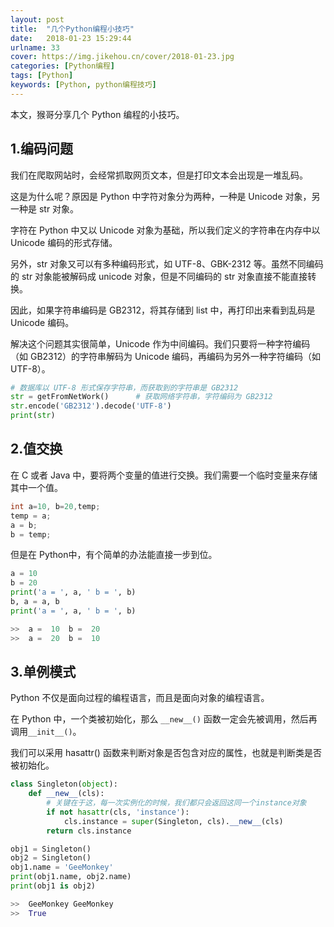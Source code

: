 ```yaml
---
layout: post
title:  "几个Python编程小技巧"
date:   2018-01-23 15:29:44
urlname: 33
cover: https://img.jikehou.cn/cover/2018-01-23.jpg
categories: [Python编程]
tags: [Python]
keywords: [Python, python编程技巧]
---
```

本文，猴哥分享几个 Python 编程的小技巧。
<!-- more -->
## 1.编码问题
我们在爬取网站时，会经常抓取网页文本，但是打印文本会出现是一堆乱码。

这是为什么呢？原因是 Python 中字符对象分为两种，一种是 Unicode 对象，另一种是 str 对象。

字符在 Python 中又以 Unicode 对象为基础，所以我们定义的字符串在内存中以 Unicode 编码的形式存储。

另外，str 对象又可以有多种编码形式，如 UTF-8、GBK-2312 等。虽然不同编码的 str 对象能被解码成 unicode 对象，但是不同编码的 str 对象直接不能直接转换。

因此，如果字符串编码是 GB2312，将其存储到 list 中，再打印出来看到乱码是 Unicode 编码。

解决这个问题其实很简单，Unicode 作为中间编码。我们只要将一种字符编码（如 GB2312）的字符串解码为 Unicode 编码，再编码为另外一种字符编码（如 UTF-8）。
```python
# 数据库以 UTF-8 形式保存字符串，而获取到的字符串是 GB2312
str = getFromNetWork()      # 获取网络字符串，字符编码为 GB2312
str.encode('GB2312').decode('UTF-8') 
print(str)
```


## 2.值交换
在 C 或者 Java 中，要将两个变量的值进行交换。我们需要一个临时变量来存储其中一个值。
```Java
int a=10, b=20,temp;
temp = a;
a = b;
b = temp;
```

但是在 Python中，有个简单的办法能直接一步到位。
```python
a = 10
b = 20
print('a = ', a, ' b = ', b)
b, a = a, b
print('a = ', a, ' b = ', b)

>>  a =  10  b =  20
>>  a =  20  b =  10
```


## 3.单例模式
Python 不仅是面向过程的编程语言，而且是面向对象的编程语言。

在 Python 中，一个类被初始化，那么 `__new__()` 函数一定会先被调用，然后再调用`__init__()`。

我们可以采用 hasattr() 函数来判断对象是否包含对应的属性，也就是判断类是否被初始化。
```python
class Singleton(object):
    def __new__(cls):
        # 关键在于这，每一次实例化的时候，我们都只会返回这同一个instance对象
        if not hasattr(cls, 'instance'):
            cls.instance = super(Singleton, cls).__new__(cls)
        return cls.instance

obj1 = Singleton()
obj2 = Singleton()
obj1.name = 'GeeMonkey'
print(obj1.name, obj2.name)
print(obj1 is obj2)

>>  GeeMonkey GeeMonkey
>>  True
```